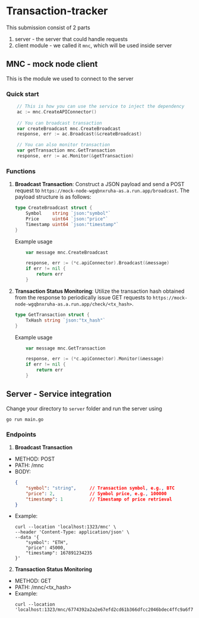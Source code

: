 # Transaction-tracker
This submission consist of 2 parts
1. server - the server that could handle requests
2. client module - we called it `mnc`, which will be used inside server
## MNC - mock node client
This is the module we used to connect to the server

### Quick start
```go
    // This is how you can use the service to inject the dependency
	ac := mnc.CreateAPIConnector()
    
    // You can broadcast transaction
    var createBroadcast mnc.CreateBroadcast
    response, err := ac.Broadcast(&createBroadcast)

    // You can also monitor transaction 
	var getTransaction mnc.GetTransaction
	response, err := ac.Monitor(&getTransaction)
```
### Functions
1. **Broadcast Transaction**:
 Construct a JSON payload and send a POST request to `https://mock-node-wgqbnxruha-as.a.run.app/broadcast`. The payload structure is as follows:

    ```go
    type CreateBroadcast struct {
        Symbol    string `json:"symbol"`
        Price     uint64 `json:"price"`
        Timestamp uint64 `json:"timestamp"`
    }
    ```

    Example usage

    ```go
        var message mnc.CreateBroadcast

        response, err := (*c.apiConnector).Broadcast(&message)
        if err != nil {
            return err
        }
    ```

2. **Transaction Status Monitoring**: Utilize the transaction hash obtained from the response to periodically issue GET requests to `https://mock-node-wgqbnxruha-as.a.run.app/check/<tx_hash>`.

    ```go
    type GetTransaction struct {
	    TxHash string `json:"tx_hash"`
    }
    ```
    Example usage

    ```go
	    var message mnc.GetTransaction

	    response, err := (*c.apiConnector).Monitor(&message)
        if err != nil {
            return err
        }
    ```

## Server - Service integration
Change your directory to `server` folder and run the server using
```
go run main.go
```

### Endpoints
1. **Broadcast Transaction**
- METHOD: POST
- PATH: /mnc
- BODY:  
    ```json
    {
        "symbol": "string",     // Transaction symbol, e.g., BTC
        "price": 2,             // Symbol price, e.g., 100000
        "timestamp": 1          // Timestamp of price retrieval
    }
    ```
- Example:
    ```
    curl --location 'localhost:1323/mnc' \
    --header 'Content-Type: application/json' \
    --data '{
        "symbol": "ETH",
        "price": 45000,
        "timestamp": 167891234235
    }'
    ```
2. **Transaction Status Monitoring**
- METHOD: GET
- PATH: /mnc/<tx_hash>
- Example:
    ```
    curl --location 'localhost:1323/mnc/6774392a2a2e67efd2cd61b366dfcc2046bdec4ffc9a6f77ed98b88995f5f241'
    ```
